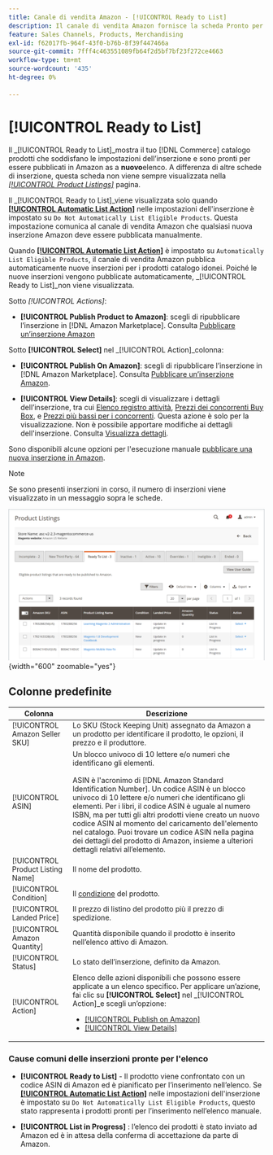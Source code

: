 ```yaml
---
title: Canale di vendita Amazon - [!UICONTROL Ready to List]
description: Il canale di vendita Amazon fornisce la scheda Pronto per l’elenco per aiutarti a esaminare i prodotti Commerce che soddisfano i criteri di idoneità ma non vengono elencati automaticamente.
feature: Sales Channels, Products, Merchandising
exl-id: f62017fb-964f-43f0-b76b-8f39f447466a
source-git-commit: 7fff4c463551089fb64f2d5bf7bf23f272ce4663
workflow-type: tm+mt
source-wordcount: '435'
ht-degree: 0%

---
```


# [!UICONTROL Ready to List]

Il _[!UICONTROL Ready to List]_mostra il tuo [!DNL Commerce] catalogo prodotti che soddisfano le impostazioni dell’inserzione e sono pronti per essere pubblicati in Amazon as a **nuovo**elenco. A differenza di altre schede di inserzione, questa scheda non viene sempre visualizzata nella [_[!UICONTROL Product Listings]_](./managing-product-listings.md) pagina.

Il _[!UICONTROL Ready to List]_viene visualizzata solo quando [**[!UICONTROL Automatic List Action]**](./product-listing-actions.md) nelle impostazioni dell&#39;inserzione è impostato su `Do Not Automatically List Eligible Products`. Questa impostazione comunica al canale di vendita Amazon che qualsiasi nuova inserzione Amazon deve essere pubblicata manualmente.

Quando [**[!UICONTROL Automatic List Action]**](./product-listing-actions.md) è impostato su `Automatically List Eligible Products`, il canale di vendita Amazon pubblica automaticamente nuove inserzioni per i prodotti catalogo idonei. Poiché le nuove inserzioni vengono pubblicate automaticamente, _[!UICONTROL Ready to List]_non viene visualizzata.

Sotto _[!UICONTROL Actions]_:

- **[!UICONTROL Publish Product to Amazon]**: scegli di ripubblicare l’inserzione in [!DNL Amazon Marketplace]. Consulta [Pubblicare un’inserzione Amazon](./publish-listings-manually.md)

Sotto **[!UICONTROL Select]** nel _[!UICONTROL Action]_colonna:

- **[!UICONTROL Publish On Amazon]**: scegli di ripubblicare l’inserzione in [!DNL Amazon Marketplace]. Consulta [Pubblicare un’inserzione Amazon](./publish-listings-manually.md).

- **[!UICONTROL View Details]**: scegli di visualizzare i dettagli dell’inserzione, tra cui [Elenco registro attività](./product-listing-details.md#listing-activity-log), [Prezzi dei concorrenti Buy Box](./product-listing-details.md#buy-box-competitor-pricing), e [Prezzi più bassi per i concorrenti](./product-listing-details.md#lowest-competitor-pricing). Questa azione è solo per la visualizzazione. Non è possibile apportare modifiche ai dettagli dell&#39;inserzione. Consulta [Visualizza dettagli](./product-listing-details.md).

Sono disponibili alcune opzioni per l&#39;esecuzione manuale [pubblicare una nuova inserzione in Amazon](./publish-listings-manually.md).

>[!NOTE]
>Se sono presenti inserzioni in corso, il numero di inserzioni viene visualizzato in un messaggio sopra le schede.

![Pronto per l&#39;elenco](assets/amazon-ready-to-list.png){width="600" zoomable="yes"}

## Colonne predefinite

| Colonna | Descrizione |
|-----------------------------------|------------------------------------------------------------------------------------------------------------------------------------------------------------------------------------------------------------------------------------------------------------------------------------------------------------------------------------------------------------------------------------------------------------------------------------------------------------------------------------------|
| [!UICONTROL Amazon Seller SKU] | Lo SKU (Stock Keeping Unit) assegnato da Amazon a un prodotto per identificare il prodotto, le opzioni, il prezzo e il produttore. |
| [!UICONTROL ASIN] | Un blocco univoco di 10 lettere e/o numeri che identificano gli elementi.<br><br>ASIN è l&#39;acronimo di [!DNL Amazon Standard Identification Number]. Un codice ASIN è un blocco univoco di 10 lettere e/o numeri che identificano gli elementi. Per i libri, il codice ASIN è uguale al numero ISBN, ma per tutti gli altri prodotti viene creato un nuovo codice ASIN al momento del caricamento dell&#39;elemento nel catalogo. Puoi trovare un codice ASIN nella pagina dei dettagli del prodotto di Amazon, insieme a ulteriori dettagli relativi all’elemento. |
| [!UICONTROL Product Listing Name] | Il nome del prodotto. |
| [!UICONTROL Condition] | Il [condizione](./product-listing-condition.md) del prodotto. |
| [!UICONTROL Landed Price] | Il prezzo di listino del prodotto più il prezzo di spedizione. |
| [!UICONTROL Amazon Quantity] | Quantità disponibile quando il prodotto è inserito nell’elenco attivo di Amazon. |
| [!UICONTROL Status] | Lo stato dell’inserzione, definito da Amazon. |
| [!UICONTROL Action] | Elenco delle azioni disponibili che possono essere applicate a un elenco specifico. Per applicare un’azione, fai clic su **[!UICONTROL Select]** nel _[!UICONTROL Action]_e scegli un’opzione:<ul><li>[[!UICONTROL Publish on Amazon]](./publish-listings-manually.md)</li><li>[[!UICONTROL View Details]](./product-listing-details.md)</li></ul> |

### Cause comuni delle inserzioni pronte per l&#39;elenco

- **[!UICONTROL Ready to List]** - Il prodotto viene confrontato con un codice ASIN di Amazon ed è pianificato per l’inserimento nell’elenco. Se [**[!UICONTROL Automatic List Action]**](./product-listing-actions.md) nelle impostazioni dell&#39;inserzione è impostato su `Do Not Automatically List Eligible Products`, questo stato rappresenta i prodotti pronti per l’inserimento nell’elenco manuale.

- **[!UICONTROL List in Progress]** : l’elenco dei prodotti è stato inviato ad Amazon ed è in attesa della conferma di accettazione da parte di Amazon.
